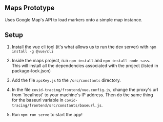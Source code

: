## Maps Prototype

Uses Google Map's API to load markers onto a simple map instance. 

## Setup

1. Install the vue cli tool (it's what allows us to run the dev server) with `npm install -g @vue/cli`

2. Inside the maps project, run `npm install` and `npm install node-sass`. This will install all the dependencies associated with the project (listed in package-lock.json)

3. Add the file `apiKey.js` to the `/src/constants` directory. 

4. In the file `covid-tracing/frontend/vue.config.js`, change the proxy's url from 'localhost' to your machine's IP address. Then do the same thing for the baseurl variable in `covid-tracing/frontend/src/constants/baseurl.js`. 

5. Run `npm run serve` to start the app! 
